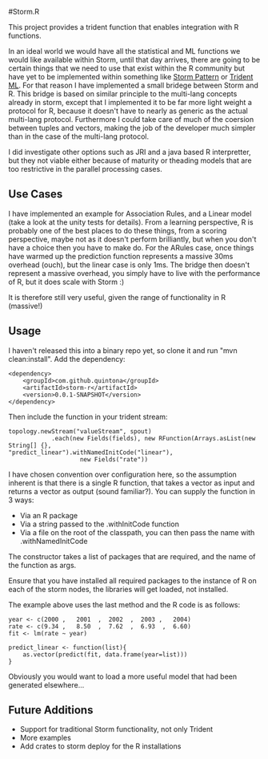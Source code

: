 #Storm.R

This project provides a trident function that enables integration with R functions. 

In an ideal world we would have all the statistical and ML functions we would like available within Storm, until that day arrives, there are going to be certain things that we need to use that exist within the R community but have yet to be implemented within something like [Storm Pattern](https://github.com/quintona/storm-pattern) or [Trident ML](https://github.com/pmerienne/trident-ml). For that reason I have implemented a small bridege between Storm and R. This bridge is based on similar principle to the multi-lang concepts already in storm, except that I implemented it to be far more light weight a protocol for R, because it doesn't have to nearly as generic as the actual multi-lang protocol. Furthermore I could take care of much of the coersion between tuples and vectors, making the job of the developer much simpler than in the case of the multi-lang protocol. 

I did investigate other options such as JRI and a java based R interpretter, but they not viable either because of maturity or theading models that are too restrictive in the parallel processing cases. 

## Use Cases

I have implemented an example for Association Rules, and a Linear model (take a look at the unity tests for details). From a learning perspective, R is probably one of the best places to do these things, from a scoring perspective, maybe not as it doesn't perform brilliantly, but when you don't have a choice then you have to make do. For the ARules case, once things have warmed up the prediction function represents a massive 30ms overhead (ouch), but the linear case is only 1ms. The bridge then doesn't represent a massive overhead, you simply have to live with the performance of R, but it does scale with Storm :)

It is therefore still very useful, given the range of functionality in R (massive!)

## Usage

I haven't released this into a binary repo yet, so clone it and run "mvn clean:install". Add the dependency:

	<dependency>
  		<groupId>com.github.quintona</groupId>
  		<artifactId>storm-r</artifactId>
  		<version>0.0.1-SNAPSHOT</version>
	</dependency>
	
Then include the function in your trident stream:

	topology.newStream("valueStream", spout)
				.each(new Fields(fields), new RFunction(Arrays.asList(new String[] {}, 				"predict_linear").withNamedInitCode("linear"),
						new Fields("rate"))
						
I have chosen convention over configuration here, so the assumption inherent is that there is a single R function, that takes a vector as input and returns a vector as output (sound familiar?). You can supply the function in 3 ways:

* Via an R package
* Via a string passed to the .withInitCode function
* Via a file on the root of the classpath, you can then pass the name with .withNamedInitCode

The constructor takes a list of packages that are required, and the name of the function as args. 

Ensure that you have installed all required packages to the instance of R on each of the storm nodes, the libraries will get loaded, not installed. 

The example above uses the last method and the R code is as follows:

	year <- c(2000 ,   2001  ,  2002  ,  2003 ,   2004)
	rate <- c(9.34 ,   8.50  ,  7.62  ,  6.93  ,  6.60)
	fit <- lm(rate ~ year)

	predict_linear <- function(list){
		as.vector(predict(fit, data.frame(year=list)))
	}

Obviously you would want to load a more useful model that had been generated elsewhere...

## Future Additions

* Support for traditional Storm functionality, not only Trident
* More examples
* Add crates to storm deploy for the R installations